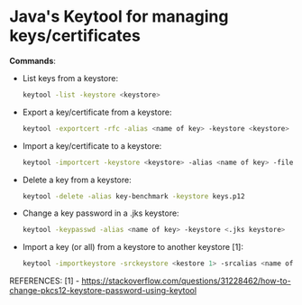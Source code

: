 Java's Keytool for managing keys/certificates
=======================================================

**Commands**:
- List keys from a keystore:
  ```bash
  keytool -list -keystore <keystore>
  ```
- Export a key/certificate from a keystore:
  ```bash
  keytool -exportcert -rfc -alias <name of key> -keystore <keystore>
  ```
- Import a key/certificate to a keystore:
  ```bash
  keytool -importcert -keystore <keystore> -alias <name of key> -file <actual key/certicate>
  ```
- Delete a key from a keystore:
  ```bash
  keytool -delete -alias key-benchmark -keystore keys.p12
  ```
- Change a key password in a .jks keystore:
  ```bash
  keytool -keypasswd -alias <name of key> -keystore <.jks keystore>
  ```
- Import a key (or all) from a keystore to another keystore [1]:
  ```bash
  keytool -importkeystore -srckeystore <kestore 1> -srcalias <name of key> -destkeystore <kestore 2> -destalias <name of key> -deststoretype PKCS12
  ```

REFERENCES:
[1] - https://stackoverflow.com/questions/31228462/how-to-change-pkcs12-keystore-password-using-keytool

